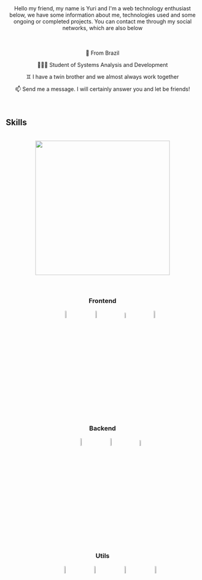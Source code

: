 
<div align="center">
	Hello my friend, my name is Yuri and I'm a web technology enthusiast below, we have some information about me, technologies used and some ongoing or completed projects. You can contact me through my social networks, which are also below


</div>

<br>

<a>
	<br>
	<p align="center">📍 From Brazil </p> 
 	<p align="center">👨🏻‍💻 Student of Systems Analysis and Development </p> 
	<p align="center">♊ I have a twin brother and we almost always work together</p>
 	<p align="center">📫 Send me a message. I will certainly answer you and let be friends! </p>
</a>

<br>

## Skills	
<br>
<div align="center">
	<a href="https://github.com/yuripeixinho/github-readme-stats%22%3E">
	<img align="center"  width="350" src="https://github-readme-stats.vercel.app/api/top-langs/?username=yuripeixinho&layout=compact&theme=react"/></a>
<div>

<br>
<br>
	

### Frontend
<div>
		&nbsp;&nbsp;&nbsp;&nbsp;&nbsp;&nbsp;&nbsp;&nbsp;&nbsp;
		&nbsp;&nbsp;&nbsp;&nbsp;&nbsp;&nbsp;&nbsp;&nbsp;&nbsp;
	<img src="https://cdn.jsdelivr.net/gh/devicons/devicon/icons/html5/html5-plain-wordmark.svg" width= "7%">
		&nbsp;&nbsp;&nbsp;&nbsp;&nbsp;&nbsp;&nbsp;&nbsp;&nbsp;
	<img src="https://cdn.jsdelivr.net/gh/devicons/devicon/icons/css3/css3-plain-wordmark.svg" width= "7%">
		&nbsp;&nbsp;&nbsp;&nbsp;&nbsp;&nbsp;&nbsp;&nbsp;&nbsp;
	<img src="https://cdn.jsdelivr.net/gh/devicons/devicon/icons/javascript/javascript-plain.svg" width= "6%">
		&nbsp;&nbsp;&nbsp;&nbsp;&nbsp;&nbsp;&nbsp;&nbsp;&nbsp;
	<img src="https://cdn.jsdelivr.net/gh/devicons/devicon/icons/react/react-original-wordmark.svg" width= "7%">
		&nbsp;&nbsp;&nbsp;&nbsp;&nbsp;&nbsp;&nbsp;&nbsp;&nbsp;
</div>
	

### Backend
<div>
		&nbsp;&nbsp;&nbsp;&nbsp;&nbsp;&nbsp;&nbsp;&nbsp;&nbsp;
		&nbsp;&nbsp;&nbsp;&nbsp;&nbsp;&nbsp;&nbsp;&nbsp;&nbsp;
	<img src="https://cdn.jsdelivr.net/gh/devicons/devicon/icons/python/python-original-wordmark.svg" width= "7%">
		&nbsp;&nbsp;&nbsp;&nbsp;&nbsp;&nbsp;&nbsp;&nbsp;&nbsp;
	<img src="https://cdn.jsdelivr.net/gh/devicons/devicon/icons/flask/flask-original.svg" width= "7%">
		&nbsp;&nbsp;&nbsp;&nbsp;&nbsp;&nbsp;&nbsp;&nbsp;&nbsp;
	<img src="https://cdn.jsdelivr.net/gh/devicons/devicon/icons/mysql/mysql-original.svg" width= "6%">
		&nbsp;&nbsp;&nbsp;&nbsp;&nbsp;&nbsp;&nbsp;&nbsp;&nbsp;

</div>

	
### Utils
<div>
		&nbsp;&nbsp;&nbsp;&nbsp;&nbsp;&nbsp;&nbsp;&nbsp;&nbsp;
		&nbsp;&nbsp;&nbsp;&nbsp;&nbsp;&nbsp;&nbsp;&nbsp;&nbsp;
	<img src="https://cdn.jsdelivr.net/gh/devicons/devicon/icons/git/git-original.svg" width= "7%">
		&nbsp;&nbsp;&nbsp;&nbsp;&nbsp;&nbsp;&nbsp;&nbsp;&nbsp;
	<img src="https://cdn.jsdelivr.net/gh/devicons/devicon/icons/docker/docker-plain-wordmark.svg" width= "7%">
		&nbsp;&nbsp;&nbsp;&nbsp;&nbsp;&nbsp;&nbsp;&nbsp;&nbsp;
	<img src="https://cdn.jsdelivr.net/gh/devicons/devicon/icons/bitbucket/bitbucket-original-wordmark.svg" width= "7%">
		&nbsp;&nbsp;&nbsp;&nbsp;&nbsp;&nbsp;&nbsp;&nbsp;&nbsp;
	<img src="https://cdn.jsdelivr.net/gh/devicons/devicon/icons/jira/jira-plain.svg" width= "7%">
		&nbsp;&nbsp;&nbsp;&nbsp;&nbsp;&nbsp;&nbsp;&nbsp;&nbsp;
	
</div>
	
	
	
	
	
	
	
